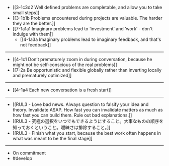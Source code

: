 - [[3-1c3d2 Well defined problems are completable, and allow you to take small steps]]
- [[3-1b1b Problems encountered during projects are valuable. The harder they are the better.]]
- [[7-1a1a1 Imaginary problems lead to ‘investment’ and ‘work’ - don't indulge with them]]
  - [[4-1a3a Imaginary problems lead to imaginary feedback, and that's not feedback]]
---
- [[4-1c1 Don’t prematurely zoom in during conversation, because he might not be self-conscious of the real problems]]
- [[7-2a Be opportunistic and flexible globally rather than inverting locally and prematurely optimized]]
---
- [[4-1a4 Each new conversation is a fresh start]]
---
- [[RUL3 - Love bad news. Always question to falsify your idea and theory. Invalidate ASAP. How fast you can invalidate matters as much as how fast you can build them. Rule out bad explanations.]]
- [[RUL3 - 究極の選択をいつでもできるようにすること。大事なものの順序を知っておくということ。曖昧さは排除すること。]]
- [[RUL3 - Finish what you start, because the best work often happens in what was meant to be the final stage]]
---
- On commitment
- #develop
